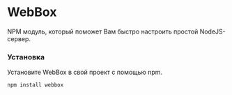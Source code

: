 # WebBox
NPM модуль, который поможет Вам быстро настроить простой NodeJS-сервер.

### Установка
Установите WebBox в свой проект с помощью npm.

```
npm install webbox
```
